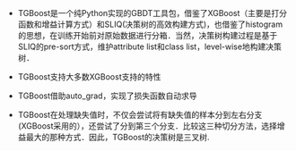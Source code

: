 - TGBoost是一个纯Python实现的GBDT工具包，借鉴了XGBoost（主要是打分函数和增益计算方式）和SLIQ(决策树的高效构建方式)，也借鉴了histogram的思想，在训练开始前对原始数据进行分箱．当然，决策树构建过程是基于SLIQ的pre-sort方式，维护attribute list和class list，level-wise地构建决策树．

- TGBoost支持大多数XGBoost支持的特性

- TGBoost借助auto_grad，实现了损失函数自动求导

- TGBoost在处理缺失值时，不仅会尝试将有缺失值的样本分到左右分支(XGBoost采用的），还尝试了分到第三个分支．比较这三种切分方法，选择增益最大的那种方式．因此，TGBoost的决策树是三叉树.
